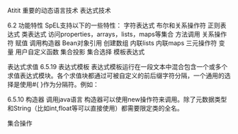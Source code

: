 Atitit 重要的动态语言技术 表达式技术




6.2 功能特性
SpEL支持以下的一些特性：
字符表达式
布尔和关系操作符
正则表达式
类表达式
访问properties，arrays，lists，maps等集合
方法调用
关系操作符
赋值
调用构造器
Bean对象引用
创建数组
内联lists
内联maps
三元操作符
变量
用户自定义函数
集合投影
集合选择
模板表达式

表达式求值
6.5.19 表达式模板
表达式模板运行在一段文本中混合包含一个或多个求值表达式模块。各个求值块都通过可被自定义的前后缀字符分隔，一个通用的选择是使用#{ }作为分隔符。例如：






6.5.10 构造器  调用java语言
构造器可以使用new操作符来调用。除了元数据类型和String（比如int,float等可以直接使用）都需要限定类的全名。







集合操作
